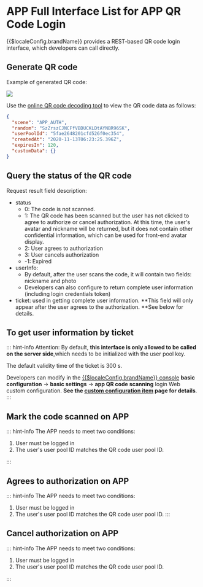 # APP Full Interface List for APP QR Code Login

{{$localeConfig.brandName}} provides a REST-based QR code login interface, which developers can call directly.

## Generate QR code

<ApiMethodSpec method="post" host="https://core.approw.com" path="/api/v2/qrcode/gene" description="The interface will return the QR code ID (random) and the QR code link.">
<template slot="headers">
<ApiMethodParam name="x-approw-userpool-id" type="string" required description="User pool ID" />
</template>
<template slot="bodyParams">
<ApiMethodParam name="customeData" type="string" description="The custom data field will be written into the original data of the QR code.  " />
<ApiMethodParam name="scene" type="string" required description="Scene value. A constant, fill in APP_AUTH." />
</template>
<template slot="response">
<ApiMethodResponse>
<template slot="description">

Field definition:

-- random: The only sign of the QR code, which will be used to query the status of the QR code and the user confirmation authorization interface.
- url: QR code image address.
- expiresIn: The valid time of the QR code.

</template>

```json
{
  "code": 200,
  "data": {
    "random": "SzZrszCJNCFfVBDUCKLDtAYNBR96SK",
    "expiresIn": 120,
    "url": "https://files.approw.co/user-contentsqrcode/5fae2648201cfd526f0ec354/SzZrszCJNCFfVBDUCKLDtAYNBR96SK.png"
  }
}
```

</ApiMethodResponse>
</template>
</ApiMethodSpec>

Example of generated QR code:

![](https://files.approw.co/user-contentsqrcode/5fae2648201cfd526f0ec354/SzZrszCJNCFfVBDUCKLDtAYNBR96SK.png)

Use the [online QR code decoding tool](https://cli.im/deqr) to view the QR code data as follows:

```json
{
  "scene": "APP_AUTH",
  "random": "SzZrszCJNCFfVBDUCKLDtAYNBR96SK",
  "userPoolId": "5fae2648201cfd526f0ec354",
  "createdAt": "2020-11-13T06:23:25.396Z",
  "expiresIn": 120,
  "customData": {}
}
```

## Query the status of the QR code

<ApiMethodSpec method="get" host="https://core.approw.com" path="/api/v2/qrcode/check">
<template slot="queryParams">
<ApiMethodParam name="random" type="string" required description="QR code ID" />
</template>
<template slot="response">
<ApiMethodResponse>

```json
{
  "code": 200,
  "message": "Query the QR code status successfully！",
  "data": {
    "random": "SzZrszCJNCFfVBDUCKLDtAYNBR96SK",
    "userInfo": {},
    "status": 0,
    "ticket": null,
    "scannedUserId": null
  }
}
```

</ApiMethodResponse>
</template>
</ApiMethodSpec>

Request result field description:

- status
  - 0: The code is not scanned.
  - 1: The QR code has been scanned but the user has not clicked to agree to authorize or cancel authorization. At this time, the user's avatar and nickname will be returned, but it does not contain other confidential information, which can be used for front-end avatar display.
  - 2: User agrees to authorization
  - 3: User cancels authorization
  - -1: Expired
- userInfo:
  - By default, after the user scans the code, it will contain two fields: nickname and photo
  - Developers can also configure to return complete user information (including login credentials token)
- ticket: used in getting complete user information. **This field will only appear after the user agrees to the authorization. **See below for details.

## To get user information by ticket

<ApiMethodSpec method="post" host="https://core.approw.com" path="/api/v2/qrcode/userinfo">
<template slot="bodyParams">
<ApiMethodParam name="ticket" type="string" required description="Query the ticket returned by the QR code status interface" />
</template>
<template slot="response">
<ApiMethodResponse>

```json
{
  "code": 200,
  "message": "get user information success",
  "data": {
    "id": "5e05bbf2d51b3761d5c71070",
    "email": "983132@qq.com",
    "emailVerified": false,
    "oauth": "",
    "username": "983132@qq.com",
    "nickname": "",
    "company": "",
    "photo": "https://usercontents.approw.co/approw-avatar.png",
    "token": "eyJhbGciOiJIUzI1NiIsInR5cCI6IkpXVCJ9.eyJkYXRhIjp7ImVtYWlsIjoiOTgzMTMyQHFxLmNvbSIsImlxxxxxxxxx",
    "phone": "",
    "tokenExpiredAt": "2020-01-11T08:08:18.000Z",
    "loginsCount": 1,
    "lastIp": "::1",
    "signedUp": "2019-12-27T08:08:18.115Z",
    "blocked": false,
    "isDeleted": false
  }
}
```

</ApiMethodResponse>
</template>
</ApiMethodSpec>

::: hint-info
Attention: By default, **this interface is only allowed to be called on the server side**,which needs to be initialized with the user pool key.

The default validity time of the ticket is 300 s.

Developers can modify in the [{{$localeConfig.brandName}} console](https://console.approw.com/console/userpool) **basic configuration** -&gt; **basic settings** -&gt; **app QR code scanning** login Web custom configuration. **See the [custom configuration item](./customize-settings.md) page for details**.
:::

## Mark the code scanned on APP

<ApiMethodSpec method="post" host="https://core.approw.com" path="/api/v2/qrcode/scanned" description="APP has scanned code.After scannimng, the web client can get the nickname and avatar of the user.">
<template slot="headers">
<ApiMethodParam name="x-approw-userpool-id" type="string" required description="User pool ID" />
<ApiMethodParam name="Authorization" type="string" required description="User login credentials" />
</template>
<template slot="bodyParams">
<ApiMethodParam name="random" type="string" required description="QR code ID" />
</template>
<template slot="response">
<ApiMethodResponse>

```js
{
    code: 200,
    message: "QR code scanning confirmed successfully",
    data: {
        random: "", // Return as it was before
        status: 0,
        description: "xxxx",
    }
}
```

</ApiMethodResponse>
</template>
</ApiMethodSpec>

::: hint-info
The APP needs to meet two conditions:

1. User must be logged in
2. The user's user pool ID matches the QR code user pool ID.

:::

## Agrees to authorization on APP

<ApiMethodSpec method="post" host="https://core.approw.com" path="/api/v2/qrcode/confirm" description="The APP agrees to the authorization, and the scanned interface needs to be called before calling this interface.">
<template slot="headers">
<ApiMethodParam name="x-approw-userpool-id" type="string" required description="User pool ID" />
<ApiMethodParam name="Authorization" type="string" required description="User login credentials" />
</template>
<template slot="bodyParams">
<ApiMethodParam name="random" type="string" required description="QR code ID" />
</template>
<template slot="response">
<ApiMethodResponse>

```js
{
    code: 200,
    message: "Authorized login succeeded",
    data: {
        random: "", // Return as it was before
        status: 1,
        description: "xxxx",
    }
}
```

</ApiMethodResponse>
</template>
</ApiMethodSpec>

::: hint-info
The APP needs to meet two conditions:

1. User must be logged in
2. The user's user pool ID matches the QR code user pool ID.
   :::

## Cancel authorization on APP

<ApiMethodSpec method="post" host="https://core.approw.com" path="/api/v2/qrcode/cancel" description="To cancel authorization on the APP, you need to call the scanned interface before calling this interface.">
<template slot="headers">
<ApiMethodParam name="x-approw-userpool-id" type="string" required description="User pool ID" />
<ApiMethodParam name="Authorization" type="string" required description="User login credentials" />
</template>
<template slot="bodyParams">
<ApiMethodParam name="random" type="string" required description="QR code ID" />
</template>
<template slot="response">
<ApiMethodResponse>

```js
{
    code: 200,
    message: "Cancel authorization successfully",
    data: {
        random: "", // Return as it was before
        status: -1,
        description: "xxxx",
    }
}
```

</ApiMethodResponse>
</template>
</ApiMethodSpec>

::: hint-info
The APP needs to meet two conditions:

1. User must be logged in
2. The user's user pool ID matches the QR code user pool ID.

:::
